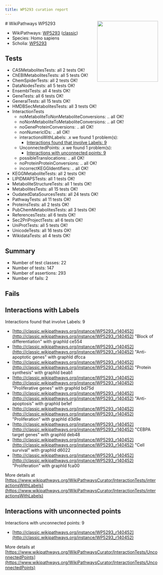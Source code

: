 ```yaml
---
title: WP5293 curation report
---
```


<img style="float: right; width: 200px" src="https://upload.wikimedia.org/wikipedia/commons/thumb/8/83/Wplogo_with_text_500.png/640px-Wplogo_with_text_500.png" />
# WikiPathways WP5293

* WikiPathways: [WP5293](https://wikipathways.org/pathways/WP5293) ([classic](https://classic.wikipathways.org/instance/WP5293))
* Species: Homo sapiens
* Scholia: [WP5293](https://scholia.toolforge.org/wikipathways/WP5293)
## Tests
* CASMetabolitesTests: all 2 tests OK!
* ChEBIMetabolitesTests: all 5 tests OK!
* ChemSpiderTests: all 2 tests OK!
* DataNodesTests: all 5 tests OK!
* EnsemblTests: all 4 tests OK!
* GeneTests: all 6 tests OK!
* GeneralTests: all 15 tests OK!
* HMDBSecMetabolitesTests: all 3 tests OK!
* InteractionTests
    * noMetaboliteToNonMetaboliteConversions: .. all OK!
    * noNonMetaboliteToMetaboliteConversions: .. all OK!
    * noGeneProteinConversions: .. all OK!
    * nonNumericIDs: .. all OK!
    * interactionsWithLabels: .x we found 1 problem(s):
        * [Interactions found that involve Labels: 9](#630d2680)
    * UnconnectedPoints: .x we found 1 problem(s):
        * [Interactions with unconnected points: 9](#35a61ae1)
    * possibleTranslocations: .. all OK!
    * noProteinProteinConversions: .. all OK!
    * incorrectKEGGIdentifiers: .. all OK!
* KEGGMetaboliteTests: all 2 tests OK!
* LIPIDMAPSTests: all 1 tests OK!
* MetaboliteStructureTests: all 1 tests OK!
* MetabolitesTests: all 15 tests OK!
* OudatedDataSourcesTests: all 24 tests OK!
* PathwayTests: all 11 tests OK!
* ProteinsTests: all 2 tests OK!
* PubChemMetabolitesTests: all 3 tests OK!
* ReferencesTests: all 6 tests OK!
* Sec2PriProjectTests: all 6 tests OK!
* UniProtTests: all 5 tests OK!
* UnicodeTests: all 16 tests OK!
* WikidataTests: all 4 tests OK!


## Summary

* Number of test classes: 22
* Number of tests: 147
* Number of assertions: 293
* Number of fails: 2

## Fails

<a name="630d2680" />

## Interactions with Labels

Interactions found that involve Labels: 9

* [http://classic.wikipathways.org/instance/WP5293_r140452](http://classic.wikipathways.org/instance/WP5293_r140452) "Block of differentiation" with graphId ce554
* [http://classic.wikipathways.org/instance/WP5293_r140452](http://classic.wikipathways.org/instance/WP5293_r140452) "Anti-apoptotic genes" with graphId dfcca
* [http://classic.wikipathways.org/instance/WP5293_r140452](http://classic.wikipathways.org/instance/WP5293_r140452) "Protein synthesis" with graphId beab1
* [http://classic.wikipathways.org/instance/WP5293_r140452](http://classic.wikipathways.org/instance/WP5293_r140452) "Proliferative genes" with graphId bd75d
* [http://classic.wikipathways.org/instance/WP5293_r140452](http://classic.wikipathways.org/instance/WP5293_r140452) "Anti-apoptosis" with graphId be1ef
* [http://classic.wikipathways.org/instance/WP5293_r140452](http://classic.wikipathways.org/instance/WP5293_r140452) "Proliferation" with graphId d3d9e
* [http://classic.wikipathways.org/instance/WP5293_r140452](http://classic.wikipathways.org/instance/WP5293_r140452) "CEBPA target
genes" with graphId deb48
* [http://classic.wikipathways.org/instance/WP5293_r140452](http://classic.wikipathways.org/instance/WP5293_r140452) "Cell survival" with graphId d6022
* [http://classic.wikipathways.org/instance/WP5293_r140452](http://classic.wikipathways.org/instance/WP5293_r140452) "Proliferation" with graphId fca00


More details at [https://www.wikipathways.org/WikiPathwaysCurator/InteractionTests/interactionsWithLabels](https://www.wikipathways.org/WikiPathwaysCurator/InteractionTests/interactionsWithLabels)

<a name="35a61ae1" />

## Interactions with unconnected points

Interactions with unconnected points: 9

* [http://classic.wikipathways.org/instance/WP5293_r140452](http://classic.wikipathways.org/instance/WP5293_r140452)


More details at [https://www.wikipathways.org/WikiPathwaysCurator/InteractionTests/UnconnectedPoints](https://www.wikipathways.org/WikiPathwaysCurator/InteractionTests/UnconnectedPoints)

